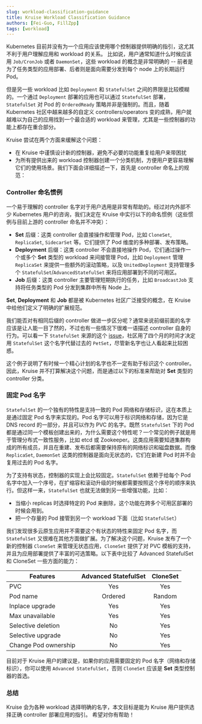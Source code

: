 ```yaml
---
slug: workload-classification-guidance
title: Kruise Workload Classification Guidance
authors: [Fei-Guo, FillZpp]
tags: [workload]
---
```


Kubernetes 目前并没有为一个应用应该使用哪个控制器提供明确的指引，这尤其不利于用户理解应用和 workload 的关系。
比如说，用户通常知道什么时候应该用 `Job/CronJob` 或者 `DaemonSet`，这些 workload 的概念是非常明确的 -- 前者是为了任务类型的应用部署、后者则是面向需要分发到每个 node 上的长期运行 Pod。

但是另一些 workload 比如 `Deployment` 和 `StatefulSet` 之间的界限是比较模糊的。一个通过 `Deployment` 部署的应用也可以通过 `StatefulSet` 部署，`StatefulSet` 对 Pod 的 `OrderedReady` 策略并非是强制的。而且，随着 Kubernetes 社区中越来越多的自定义 controllers/operators 变的成熟，用户就越难以为自己的应用找到一个最合适的 workload 来管理，尤其是一些控制器的功能上都存在重合部分。

Kruise 尝试在两个方面来缓解这个问题：

- 在 Kruise 中谨慎设计新的控制器，避免不必要的功能重复给用户来带困扰
- 为所有提供出来的 workload 控制器创建一个分类机制，方便用户更容易理解它们的使用场景。我们下面会详细描述一下，首先是 controller 命名上的规范：

### Controller 命名惯例

一个易于理解的 controller 名字对于用户选用是非常有帮助的。经过对内外部不少 Kubernetes 用户的咨询，我们决定在 Kruise 中实行以下的命名惯例（这些惯例与目前上游的 controller 命名并不冲突）：

- **Set** 后缀：这类 controller 会直接操作和管理 Pod，比如 `CloneSet`, `ReplicaSet`, `SidecarSet` 等。它们提供了 Pod 维度的多种部署、发布策略。
- **Deployment** 后缀：这类 controller 不会直接地操作 Pod，它们通过操作一个或多个 **Set** 类型的 workload 来间接管理 Pod，比如 `Deployment` 管理 `ReplicaSet` 来提供一些额外的滚动策略，以及 `UnitedDeployment` 支持管理多个 `StatefulSet`/`AdvancedStatefulSet` 来将应用部署到不同的可用区。
- **Job** 后缀：这类 controller 主要管理短期执行的任务，比如 `BroadcastJob` 支持将任务类型的 Pod 分发到集群中所有 Node 上。

**Set**, **Deployment** 和 **Job** 都是被 Kubernetes 社区广泛接受的概念，在 Kruise 中给他们定义了明确的扩展规范。

我们能否对有相同后缀的 controller 做进一步区分呢？通常来说前缀前面的名字应该是让人能一目了然的，不过也有一些情况下很难一语描述 controller 自身的行为。可以看一下 `StatefulSet` 来源的这个 [issue](https://github.com/kubernetes/kubernetes/issues/27430)，社区用了四个月的时间才决定用 `StatefulSet` 这个名字代替过去的 `PetSet`，尽管新名字也让人看起来比较困惑。

这个例子说明了有时候一个精心计划的名字也不一定有助于标识这个 controller。因此，Kruise 并不打算解决这个问题，而是通过以下的标准来帮助对 **Set** 类型的 controller 分类。

### 固定 Pod 名字

`StatefulSet` 的一个独有的特性是支持一致的 Pod 网络和存储标识，这在本质上是通过固定 Pod 名字来实现的。Pod 名字可以用于标识网络和存储，因为它是 DNS record 的一部分，并且可以作为 PVC 的名字。既然 `StatefulSet` 下的 Pod 都是通过同一个模板创建出来的，为什么需要这个特性呢？一个常见的例子就是用于管理分布式一致性服务，比如 etcd 或 Zookeeper。这类应用需要知道集群构成的所有成员，并且在重建、发布后都需要保持原有的网络标识和磁盘数据。而像 `ReplicaSet`, `DaemonSet` 这类的控制器是面向无状态的，它们在新建 Pod 时并不会复用过去的 Pod 名字。

为了支持有状态，控制器的实现上会比较固定。`StatefulSet` 依赖于给每个 Pod 名字中加入一个序号，在扩缩容和滚动升级的时候都需要按照这个序号的顺序来执行。但这样一来，`StatefulSet` 也就无法做到另一些增强功能，比如：

- 当缩小 replicas 时选择特定的 Pod 来删除，这个功能在跨多个可用区部署的时候会用到。
- 把一个存量的 Pod 接管到另一个 workload 下面（比如 `StatefulSet`）

我们发现很多云原生应用并不需要这个有状态的特性来固定 Pod 名字，而 `StatefulSet` 又很难在其他方面做扩展。为了解决这个问题，Kruise 发布了一个新的控制器 `CloneSet` 来管理无状态应用，`CloneSet` 提供了对 PVC 模板的支持，并且为应用部署提供了丰富的可选策略。以下表中比较了 Advanced StatefulSet 和 CloneSet 一些方面的能力：

| Features   |     Advanced StatefulSet      |  CloneSet |
|----------|:-------------:|:------:|
| PVC | Yes | Yes |
| Pod name | Ordered | Random |
| Inplace upgrade | Yes | Yes |
| Max unavailable | Yes | Yes |
| Selective deletion | No | Yes |
| Selective upgrade | No | Yes |
| Change Pod ownership | No | Yes |

目前对于 Kruise 用户的建议是，如果你的应用需要固定的 Pod 名字（网络和存储标识），你可以使用 `Advanced StatefulSet`，否则 `CloneSet` 应该是 **Set** 类型控制器的首选。

### 总结

Kruise 会为各种 workload 选择明确的名字，本文目标是能为 Kruise 用户提供选择正确 controller 部署应用的指引。
希望对你有帮助！
